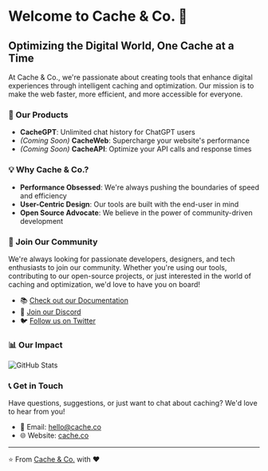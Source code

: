 # Welcome to Cache & Co. 🚀

## Optimizing the Digital World, One Cache at a Time

At Cache & Co., we're passionate about creating tools that enhance digital experiences through intelligent caching and optimization. Our mission is to make the web faster, more efficient, and more accessible for everyone.

### 🌟 Our Products

- **CacheGPT**: Unlimited chat history for ChatGPT users
- *(Coming Soon)* **CacheWeb**: Supercharge your website's performance
- *(Coming Soon)* **CacheAPI**: Optimize your API calls and response times

### 💡 Why Cache & Co.?

- **Performance Obsessed**: We're always pushing the boundaries of speed and efficiency
- **User-Centric Design**: Our tools are built with the end-user in mind
- **Open Source Advocate**: We believe in the power of community-driven development

### 🤝 Join Our Community

We're always looking for passionate developers, designers, and tech enthusiasts to join our community. Whether you're using our tools, contributing to our open-source projects, or just interested in the world of caching and optimization, we'd love to have you on board!

- 📚 [Check out our Documentation](https://docs.cache.co)
- 💬 [Join our Discord](https://discord.gg/cacheandco)
- 🐦 [Follow us on Twitter](https://twitter.com/cacheandco)

### 📊 Our Impact

![GitHub Stats](https://github-readme-stats.vercel.app/api?username=cache-and-co&show_icons=true&count_private=true&theme=dark)

### 📞 Get in Touch

Have questions, suggestions, or just want to chat about caching? We'd love to hear from you!

- 📧 Email: hello@cache.co
- 🌐 Website: [cache.co](https://cache.co)

---

⭐️ From [Cache & Co.](https://github.com/cache-and-co) with ❤️
